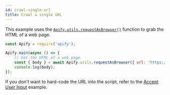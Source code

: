 ```yaml
---
id: crawl-single-url
title: Crawl a single URL
---
```


This example uses the [`Apify.utils.requestAsBrowser()`](/docs/api/utils#utilsrequestasbrowseroptions) function to grab the 
HTML of a web page.

```javascript
const Apify = require('apify');

Apify.main(async () => {
    // Get the HTML of a web page
    const { body } = await Apify.utils.requestAsBrowser({ url: 'https://www.example.com' });
    console.log(body);
});
```

If you don't want to hard-code the URL into the script, refer to the [Accept User Input](accept-user-input) example.
